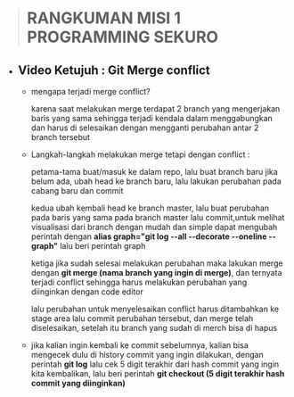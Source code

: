 > # RANGKUMAN MISI 1 PROGRAMMING SEKURO 


* ## Video Ketujuh : Git Merge conflict

    - mengapa terjadi merge conflict?

        karena saat melakukan merge terdapat 2 branch yang mengerjakan baris yang sama sehingga terjadi kendala dalam menggabungkan dan harus di selesaikan dengan mengganti perubahan antar 2 branch tersebut

    - Langkah-langkah melakukan merge tetapi dengan conflict :
    
        petama-tama buat/masuk ke dalam repo, lalu buat branch baru jika belum ada, ubah head ke branch baru, lalu lakukan perubahan pada cabang baru dan commit

        kedua ubah kembali head ke branch master, lalu buat  perubahan pada baris yang sama pada branch master lalu commit,untuk melihat visualisasi dari branch dengan mudah dan simple dapat mengubah perintah dengan **alias graph="git log --all --decorate --oneline --graph"** lalu beri perintah graph

        ketiga jika sudah selesai melakukan perubahan maka lakukan merge dengan **git merge (nama branch yang ingin di merge)**, dan ternyata terjadi conflict sehingga harus melakukan perubahan yang diinginkan dengan code editor

        lalu perubahan untuk menyelesaikan conflict harus ditambahkan ke stage area lalu commit perubahan tersebut, dan merge telah diselesaikan, setelah itu branch yang sudah di merch bisa di hapus 

    * jika kalian ingin kembali ke commit sebelumnya, kalian bisa mengecek dulu di history  commit yang ingin dilakukan, dengan perintah **git log** lalu cek 5 digit terakhir dari hash commit yang ingin kita kembalikan, lalu beri perintah  **git checkout (5 digit terakhir hash commit yang diinginkan)**